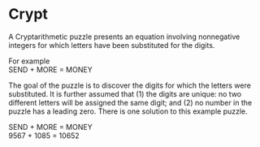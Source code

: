 # Crypt

A Cryptarithmetic puzzle presents an equation involving nonnegative integers for which letters have been substituted for the digits.

For example <br />
SEND + MORE = MONEY

The goal of the puzzle is to discover the digits for which the letters were substituted. It is further assumed that (1) the digits are unique: no two different letters will be assigned the same digit; and (2) no number in the puzzle has a leading zero. There is one solution to this example puzzle.

SEND + MORE = MONEY <br /> 
9567 + 1085 = 10652
